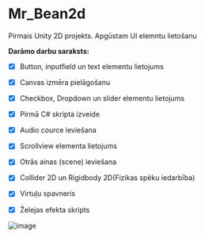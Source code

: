 # Mr_Bean2d
Pirmais Unity 2D projekts. Apgūstam UI elemntu lietošanu

**Darāmo darbu saraksts:**
- [x] Button, inputfield un text elementu lietojums
- [x] Canvas izmēra pielāgošanu
- [x] Checkbox, Dropdown un slider elementu lietojums
- [x] Pirmā C# skripta izveide
- [x] Audio cource ieviešana
- [x] Scrollview elementa lietojums
- [x] Otrās ainas (scene) ieviešana
- [x] Collider 2D un Rigidbody 2D(Fizikas spēku iedarbība)
- [x] Virtuļu spavneris
- [x] Želejas efekta skripts

      

![image](https://github.com/user-attachments/assets/322b625b-4cf7-4936-b72a-d64405c7df5f)
